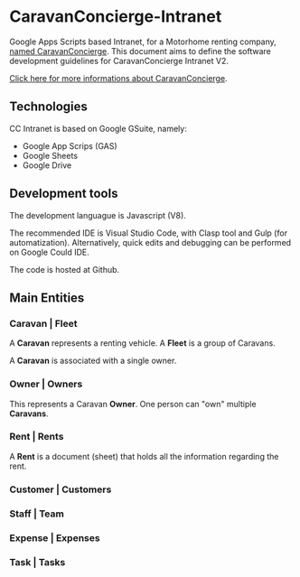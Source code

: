 # CaravanConcierge-Intranet
Google Apps Scripts based Intranet, for a Motorhome renting company, [named CaravanConcierge](https://www.caravanconcierge.pt).
This document aims to define the software development guidelines for CaravanConcierge Intranet V2.

[Click here for more informations about CaravanConcierge](https://www.caravanconcierge.pt/).

## Technologies
CC Intranet is based on Google GSuite, namely:
 * Google App Scrips (GAS)
 * Google Sheets
 * Google Drive

## Development tools
The development languague is Javascript (V8).

The recommended IDE is Visual Studio Code, with Clasp tool and Gulp (for automatization).
Alternatively, quick edits and debugging can be performed on Google Could IDE.

The code is hosted at Github.

## Main Entities

### Caravan | Fleet
A **Caravan** represents a renting vehicle. 
A **Fleet** is a group of Caravans.

A **Caravan** is associated with a single owner.

### Owner | Owners
This represents a Caravan **Owner**.
One person can "own" multiple __Caravans__.

### Rent | Rents
A **Rent** is a document (sheet) that holds all the information regarding the rent.

### Customer | Customers


### Staff | Team


### Expense | Expenses


### Task | Tasks

